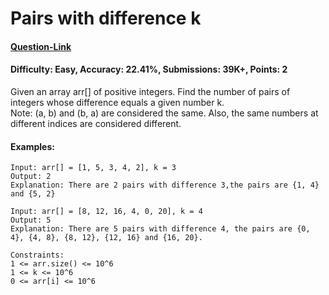 # Pairs with difference k
#### [Question-Link](https://www.geeksforgeeks.org/problems/pairs-with-difference-k1713/1)
#### Difficulty: Easy, Accuracy: 22.41%, Submissions: 39K+, Points: 2

Given an array arr[] of positive integers. Find the number of pairs of integers whose difference equals a given number k. <br>
Note: (a, b) and (b, a) are considered the same. Also, the same numbers at different indices are considered different.

#### Examples:
```
Input: arr[] = [1, 5, 3, 4, 2], k = 3
Output: 2
Explanation: There are 2 pairs with difference 3,the pairs are {1, 4} and {5, 2} 
```
```
Input: arr[] = [8, 12, 16, 4, 0, 20], k = 4
Output: 5
Explanation: There are 5 pairs with difference 4, the pairs are {0, 4}, {4, 8}, {8, 12}, {12, 16} and {16, 20}.
```
```
Constraints:
1 <= arr.size() <= 10^6
1 <= k <= 10^6
0 <= arr[i] <= 10^6
```
